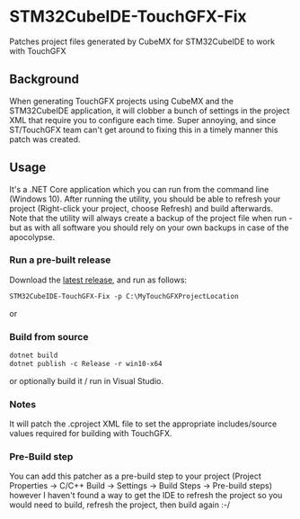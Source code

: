 # STM32CubeIDE-TouchGFX-Fix
Patches project files generated by CubeMX for STM32CubeIDE to work with TouchGFX

## Background

When generating TouchGFX projects using CubeMX and the STM32CubeIDE application, it will clobber a bunch of settings in the project XML that require you to configure each time. Super annoying, and since ST/TouchGFX team can't get around to fixing this in a timely manner this patch was created.

## Usage
It's a .NET Core application which you can run from the command line (Windows 10). After running the utility, you should be able to refresh your project (Right-click your project, choose Refresh) and build afterwards. Note that the utility will always create a backup of the project file when run - but as with all software you should rely on your own backups in case of the apocolypse.

### Run a pre-built release

Download the [latest release](https://github.com/replaysMike/STM32CubeIDE-TouchGFX-Fix/releases), and run as follows:

```ps
STM32CubeIDE-TouchGFX-Fix -p C:\MyTouchGFXProjectLocation
```

or

### Build from source

```ps
dotnet build
dotnet publish -c Release -r win10-x64
```

or optionally build it / run in Visual Studio.

### Notes

It will patch the .cproject XML file to set the appropriate includes/source values required for building with TouchGFX.

### Pre-Build step

You can add this patcher as a pre-build step to your project (Project Properties -> C/C++ Build -> Settings -> Build Steps -> Pre-build steps) however I haven't found a way to get the IDE to refresh the project so you would need to build, refresh the project, then build again :-/
